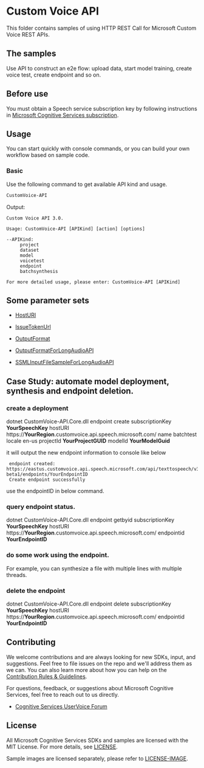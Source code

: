 # Custom Voice API

This folder contains samples of using HTTP REST Call for Microsoft Custom Voice REST APIs.

## The samples

Use API to construct an e2e flow: upload data, start model training, create voice test, create endpoint and so on.

## Before use

You must obtain a Speech service subscription key by following instructions in [Microsoft Cognitive Services subscription](https://docs.microsoft.com/en-us/azure/cognitive-services/speech-service/get-started#create-a-speech-resource-in-azure).

## Usage

You can start quickly with console commands, or you can build your own workflow based on sample code.

### Basic

Use the following command to get available API kind and usage.

```cmd
CustomVoice-API
```

Output:

```plaintext
Custom Voice API 3.0.

Usage: CustomVoice-API [APIKind] [action] [options]

--APIKind:
     project
     dataset
     model
     voicetest
     endpoint
     batchsynthesis

For more detailed usage, please enter: CustomVoice-API [APIKind]
```



## Some parameter sets

- [HostURI](https://docs.microsoft.com/en-us/azure/cognitive-services/speech-service/regions#speech-to-text-text-to-speech-and-translation)

- [IssueTokenUrl](https://docs.microsoft.com/en-us/azure/cognitive-services/speech-service/rest-text-to-speech#how-to-get-an-access-token)

- [OutputFormat](https://docs.microsoft.com/en-us/azure/cognitive-services/speech-service/rest-text-to-speech#audio-outputs)

- [OutputFormatForLongAudioAPI](https://docs.microsoft.com/en-us/azure/cognitive-services/speech-service/long-audio-api#audio-output-formats)

- [SSMLInputFileSampleForLongAudioAPI](https://github.com/Azure-Samples/Cognitive-Speech-TTS/blob/master/CustomVoice-API-Samples/Java/SSMLTextInputSample.txt)

## Case Study: automate model deployment, synthesis and endpoint deletion.

### create a deployment 
dotnet CustomVoice-API.Core.dll endpoint create subscriptionKey **YourSpeechKey** hostURI https://**YourRegion**.customvoice.api.speech.microsoft.com/ name batchtest locale en-us projectId **YourProjectGUID**  modelId **YourModelGuid**

it will output the new endpoint information to console like below


     endpoint created: https://eastus.customvoice.api.speech.microsoft.com/api/texttospeech/v3.0-beta1/endpoints/YourEndpointID
     Create endpoint successfully

use the endpointID in below command. 

### query endpoint status. 
dotnet CustomVoice-API.Core.dll endpoint getbyid subscriptionKey **YourSpeechKey** hostURI https://**YourRegion**.customvoice.api.speech.microsoft.com/ endpointid **YourEndpointID**

### do some work using the endpoint. 
For example, you can synthesize a file with multiple lines with multiple threads.

### delete the endpoint 
dotnet  CustomVoice-API.Core.dll endpoint delete subscriptionKey **YourSpeechKey** hostURI https://**YourRegion**.customvoice.api.speech.microsoft.com/ endpointid **YourEndpointID**



## Contributing

We welcome contributions and are always looking for new SDKs, input, and
suggestions. Feel free to file issues on the repo and we'll address them as we can. You can also learn more about how you can help on the [Contribution
Rules & Guidelines](/CONTRIBUTING.md).

For questions, feedback, or suggestions about Microsoft Cognitive Services, feel free to reach out to us directly.

- [Cognitive Services UserVoice Forum](https://cognitive.uservoice.com)

## License

All Microsoft Cognitive Services SDKs and samples are licensed with the MIT License. For more details, see
[LICENSE](/LICENSE.md).

Sample images are licensed separately, please refer to [LICENSE-IMAGE](/LICENSE-IMAGE.md).
